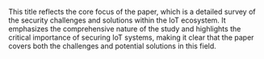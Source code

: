 This title reflects the core focus of the paper, which is a detailed survey of the security challenges and solutions within the IoT ecosystem. It emphasizes the comprehensive nature of the study and highlights the critical importance of securing IoT systems, making it clear that the paper covers both the challenges and potential solutions in this field.
